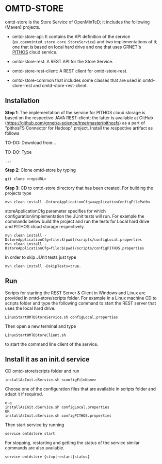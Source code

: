 # OMTD-STORE #

omtd-store is the Store Service of OpenMinTeD; it includes the following (Maven) projects.	

  * omtd-store-api: It contains the API definition of the service (`eu.openminted.store.core.StoreService`) and two implementations of it; one that is based on local hard drive and one that uses GRNET's [PITHOS](https://okeanos.grnet.gr/services/pithos/) cloud service.
  
  * omtd-store-rest: A REST API for the Store Service.

  * omtd-store-rest-client: A REST client for omtd-store-rest.

  * omtd-store-common that includes some classes that are used in omtd-store-rest and omtd-store-rest-client.   

## Installation ##

**Step 1**: The implementation of the service for PITHOS cloud storage is based on the respective JAVA REST-client; the latter  is available at GitHub (https://github.com/grnet/e-science/tree/master/pithosfs) as a part of "pithosFS Connector for Hadoop" project. Install the respective artifact
as follows 

TO-DO: Download from...

TO-DO: Type

```
...
``` 
   
**Step 2**: Clone omtd-store by typing
  
```
git clone <repoURL>
```


**Step 3**: CD to omtd-store directory that has been created. For building the projects type

```
mvn clean install -DstoreApplicationCfg=<applicationConfigFilePath>
```


storeApplicationCfg parameter specifies for which configuration/implementation the JUnit tests will run. For example the commands below build the project and run the tests for Local hard drive and PITHOS cloud storage respectively. 
  
```
mvn clean install -DstoreApplicationCfg=file:$(pwd)/scripts/configLocal.properties
mvn clean install -DstoreApplicationCfg=file:$(pwd)/scripts/configPITHOS.properties
```  

In order to skip JUnit tests just type 

```
mvn clean install -DskipTests=true.
```

## Run ##

Scripts for starting the REST Server & Client in Windows and Linux are provided in omtd-store/scripts folder. 
For example in a Linux machine CD to scripts folder and type the following command to start the REST server that uses the local hard drive.  

```
LinuxStartOMTDStoreService.sh configLocal.properties
```

Then open a new terminal and type  

```
LinuxStartOMTDStoreClient.sh
```

to start the command line client of the service.

  
## Install it as an init.d service ##

CD omtd-store/scripts folder and run 

```
installAsInit.dService.sh <configFileName>
```

Choose one of the configuration files that are available in scripts folder and adapt it
if required.


```
e.g
installAsInit.dService.sh configLocal.properties
OR
installAsInit.dService.sh configPITHOS.properties
```
 
Then start service by running  

```
service omtdstore start
```

For stopping, restarting and getting the status of the service similar commands are also available.

```
service omtdstore {stop|restart|status} 
```

